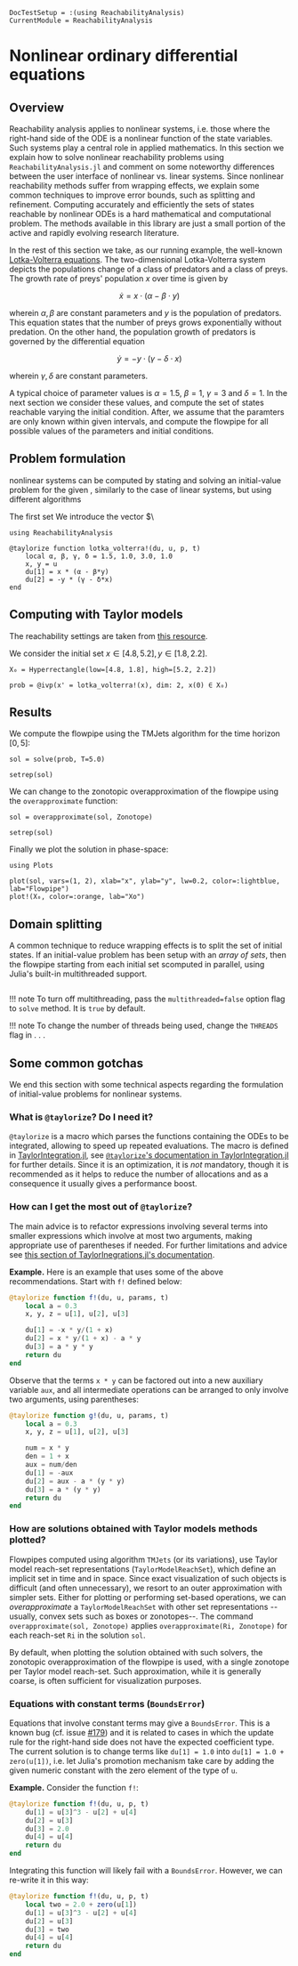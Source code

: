 ```@meta
DocTestSetup = :(using ReachabilityAnalysis)
CurrentModule = ReachabilityAnalysis
```

# Nonlinear ordinary differential equations

## Overview

Reachability analysis applies to nonlinear systems, i.e. those where the right-hand
side of the ODE is a nonlinear function of the state variables. Such systems
play a central role in applied mathematics. In this section we explain how to solve
nonlinear reachability problems using `ReachabilityAnalysis.jl` and comment on some
noteworthy differences between the user interface of nonlinear vs. linear systems.
Since nonlinear reachability methods suffer from wrapping effects, we explain some
common techniques to improve error bounds, such as splitting and refinement.
Computing accurately and efficiently the sets of states reachable by nonlinear ODEs
is a hard mathematical and computational problem. The methods available in this
library are just a small portion of the active and rapidly evolving research
literature.

In the rest of this section we take, as our running example, the well-known
[Lotka-Volterra equations](https://en.wikipedia.org/wiki/Lotka%E2%80%93Volterra_equations).
The two-dimensional Lotka-Volterra system depicts the populations change of a class of predators and a class of preys. The growth rate of preys' population $x$ over time is given by

```math
\dot{x} = x\cdot (\alpha - \beta \cdot y)
```
wherein  $\alpha, \beta$ are constant parameters and $y$ is the population of predators.
This equation states that the number of preys grows exponentially without predation.
On the other hand, the population growth of predators is governed by the differential
equation

```math
\dot{y} = -y\cdot (\gamma - \delta\cdot x)
```
wherein  $\gamma, \delta$ are constant parameters.

A typical choice of parameter values is $\alpha = 1.5$, $\beta = 1$,
$\gamma = 3$ and $\delta = 1$. In the next section we consider these values, and
compute the set of states reachable varying the initial condition. After, we assume
that the paramters are only known within given intervals, and compute the flowpipe
for all possible values of the parameters and initial conditions.

## Problem formulation

nonlinear systems can be computed by stating and solving an initial-value
problem for the given , similarly to the case of linear systems, but using different algorithms

The first set
We introduce the vector $\

```@example lotka_volterra
using ReachabilityAnalysis

@taylorize function lotka_volterra!(du, u, p, t)
    local α, β, γ, δ = 1.5, 1.0, 3.0, 1.0
    x, y = u
    du[1] = x * (α - β*y)
    du[2] = -y * (γ - δ*x)
end
```

## Computing with Taylor models

The reachability settings are taken from [this resource](https://ths.rwth-aachen.de/research/projects/hypro/lotka-volterra/).

We consider the initial set  $x\in [4.8,5.2], y \in [1.8,2.2]$.

```@example lotka_volterra
X₀ = Hyperrectangle(low=[4.8, 1.8], high=[5.2, 2.2])

prob = @ivp(x' = lotka_volterra!(x), dim: 2, x(0) ∈ X₀)
```

## Results

We compute the flowpipe using the TMJets algorithm for the time horizon $[0,5]$:

```@example lotka_volterra
sol = solve(prob, T=5.0)

setrep(sol)
```

We can change to the zonotopic overapproximation of the flowpipe using
the `overapproximate` function:

```@example lotka_volterra
sol = overapproximate(sol, Zonotope)

setrep(sol)
```

Finally we plot the solution in phase-space:

```@example lotka_volterra
using Plots

plot(sol, vars=(1, 2), xlab="x", ylab="y", lw=0.2, color=:lightblue, lab="Flowpipe")
plot!(X₀, color=:orange, lab="Xo")
```

## Domain splitting

A common technique to reduce wrapping effects is to split the set of initial
states. If an initial-value problem has been setup with an *array of sets*, then
the flowpipe starting from each initial set scomputed in parallel, using Julia's
built-in multithreaded support.

```julia

```

!!! note
    To turn off multithreading, pass the `multithreaded=false` option flag to
    `solve` method. It is `true` by default.


!!! note
    To change the number of threads being used, change the `THREADS` flag in . . .


## Some common gotchas

We end this section with some technical aspects regarding the formulation of
initial-value problems for nonlinear systems.

### What is `@taylorize`? Do I need it?

`@taylorize` is a macro which parses the functions containing the ODEs to be integrated,
allowing to speed up repeated evaluations. The macro is defined in
[TaylorIntegration.jl](https://github.com/PerezHz/TaylorIntegration.jl), see
[`@taylorize`'s documentation in TaylorIntegration.jl](https://perezhz.github.io/TaylorIntegration.jl/stable/taylorize/)
for further details. Since it is an optimization, it is *not* mandatory,
though it is recommended as it helps to reduce the number of allocations and as a
consequence it usually gives a performance boost.

### How can I get the most out of `@taylorize`?

The main advice is to refactor expressions involving several terms into smaller
expressions which involve at most two arguments, making appropriate use of parentheses
if needed. For further limitations and advice see [this section of TaylorInegrations.jl's
documentation](https://perezhz.github.io/TaylorIntegration.jl/stable/taylorize/#Limitations-and-some-advices-1).

**Example.** Here is an example that uses some of the above recommendations.
Start with `f!` defined below:

```julia
@taylorize function f!(du, u, params, t)
    local a = 0.3
    x, y, z = u[1], u[2], u[3]

    du[1] = -x * y/(1 + x)
    du[2] = x * y/(1 + x) - a * y
    du[3] = a * y * y
    return du
end
```

Observe that the terms `x * y` can be factored out into a new auxiliary variable
`aux`, and all intermediate operations can be arranged to only involve two arguments,
using parentheses:

```julia
@taylorize function g!(du, u, params, t)
    local a = 0.3
    x, y, z = u[1], u[2], u[3]

    num = x * y
    den = 1 + x
    aux = num/den
    du[1] = -aux
    du[2] = aux - a * (y * y)
    du[3] = a * (y * y)
    return du
end
```

### How are solutions obtained with Taylor models methods plotted?

Flowpipes computed using algorithm `TMJets` (or its variations),
use Taylor model reach-set representations (`TaylorModelReachSet`),
which define an implicit set in time and in space. Since exact visualization of
such objects is difficult (and often unnecessary), we resort to an outer approximation
with simpler sets. Either for plotting or performing set-based operations, we
can *overapproximate* a `TaylorModelReachSet` with other set representations -- usually,
convex sets such as boxes or zonotopes--. The command `overapproximate(sol, Zonotope)`
applies `overapproximate(Ri, Zonotope)` for each reach-set `Ri` in the solution `sol`.

By default, when plotting the solution obtained with such solvers, the zonotopic
overapproximation of the flowpipe is used, with a single zonotope
per Taylor model reach-set. Such approximation, while it is generally coarse,
is often sufficient for visualization purposes.

### Equations with constant terms (`BoundsError`)

Equations that involve constant terms may give a `BoundsError`. This is a known bug
(cf. issue [#179](https://github.com/JuliaReach/ReachabilityAnalysis.jl/issues/179))
and it is related to cases in which the update rule for the right-hand side does not
have the expected coefficient type. The current solution is to change terms
like `du[1] = 1.0` into `du[1] = 1.0 + zero(u[1])`, i.e. let Julia's promotion mechanism
take care by adding the given numeric constant with the zero element of the type of `u`.

**Example.** Consider the function `f!`:

```julia
@taylorize function f!(du, u, p, t)
    du[1] = u[3]^3 - u[2] + u[4]
    du[2] = u[3]
    du[3] = 2.0
    du[4] = u[4]
    return du
end
```
Integrating this function will likely fail with a `BoundsError`. However, we can
re-write it in this way:

```julia
@taylorize function f!(du, u, p, t)
    local two = 2.0 + zero(u[1])
    du[1] = u[3]^3 - u[2] + u[4]
    du[2] = u[3]
    du[3] = two
    du[4] = u[4]
    return du
end
```
